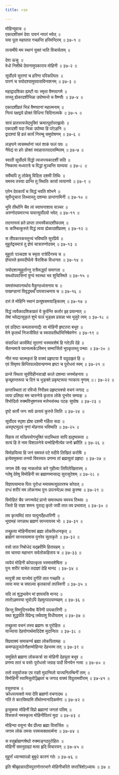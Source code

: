 ```yaml
---
title: ०३७

---
```

मोहिन्युवाच ॥  
एकादशीसमं देवाः पावनं नापरं भवेत् ॥  
यया पूता महापापा गच्छन्ति हरिमन्दिरम् ॥ ३७-१ ॥  
  
तत्समीपे मम स्थानं युक्तं भाति विचार्यताम् ॥  
  
देवा ऊचुः ॥  
वेधो निशीथे देवानामुपकाराय मोहिनी ॥ ३७-२ ॥  
  
सूर्योदये सुराणां च हरिणा परिकल्पितः ॥  
पारणं च त्रयोदश्यामुपवासविनाशनम् ॥ ३७-३ ॥  
  
महाद्वादशिका ह्यष्टौ याः स्मृता वैष्णवागमे ॥  
तास्तु ह्येकादशीभिन्ना उपोष्यन्ते च वैष्णवैः ॥ ३७-४ ॥  
  
एकादशीव्रतं भिन्नं वैष्णवानां महात्मनाम् ॥  
नित्यं पक्षद्वये प्रोक्तं विधिना त्रिदिनात्मके ॥ ३७-५ ॥  
  
सायं प्रातस्त्यजेद्भुक्तिं क्रमात्पूर्वापराह्णयोः ॥  
एकादशी यदा भिन्ना उपोष्या हि परेऽहनि ॥  
द्वादश्यां हि व्रतं कार्यं निरम्बु समुपोषणम् ॥ ३७-६ ॥  
  
लङ्घने त्वसमर्थानां जलं शाकं फलं पयः ॥  
नैवेद्यं वा हरेः प्रोक्तं स्वाहारात्पादसम्मितम् ॥ ३७-७ ॥  
  
स्वाती सूर्योदये विद्धो त्यजन्त्यकादशीं सति ॥  
निष्कामा मध्यरात्रे च विद्धां मुञ्चन्ति याम्यया ॥ ३७-८ ॥  
  
सर्वेष्वपि तु लोकेषु विदिता दशमी तिथिः ॥  
यमस्य तस्याः प्रान्ति तु स्थितिः कार्या त्वयानघे ॥ ३७-९ ॥  
  
एतेन देवकार्यं च सिद्धं भवति शोभने ॥  
सूर्येन्दुचारा तिथ्यास्तु दशम्याः प्रान्तगामिनी ॥ ३७-१० ॥  
  
भुवि तीर्थानि चैव त्वं स्वाघनाशाय सञ्चर ॥  
अरुणोदयमारभ्य यावत्सूर्योदयो भवेत् ॥ ३७-११ ॥  
  
तदन्तस्त्वं व्रते प्राप्ता लभस्वैकादशीफलम् ॥  
यः कश्चित्कुरुते विद्धं त्वया ह्येकादशीव्रतम् ॥ ३७-१२ ॥  
  
स तीपकारकस्तुभ्यं भविष्यति सुरप्रिये ॥  
मुहूर्तद्वयमात्रं तु ज्ञेयं चात्रारुणोदयम् ॥ ३७-१३ ॥  
  
मूहूर्ताः पञ्चदश च स्मृता रात्रेर्दिनस्य च ॥  
ज्ञेयास्ते ह्रस्वदीर्घत्वे त्रैराशिक विधानतः ॥ ३७-१४ ॥  
  
त्रयोदशान्मुहूर्तान्त्तु रात्रैरूर्द्ध्वा समागता ॥  
सब्ध्वोपवासिनां पुण्यं स्वस्था भव शुचिस्मिते ॥ ३७-१५ ॥  
  
यमसंस्थापनार्थाय वैकुण्ठध्वंसनाय च ॥  
पाखण्डानां विवृद्ध्यर्थँ पापसञ्चनाय च ॥ ३७-१६ ॥  
  
दत्तं ते मोहिनि स्थानं प्रत्यूषसमयाङ्कितम् ॥ ३७-१७ ॥  
  
विद्धं त्वयैकादशिकाव्रतं ये कुर्वन्ति कर्तार इह प्रयत्नात् ॥  
तेषां भवेद्यत्सुकृतं शुभे फलं भुङ्क्ष्व प्रसन्ना भव भूसुरे त्वम् ॥ ३७-१८ ॥  
  
एवं प्रदिष्टा कमलासनाद्यैः सा मोहिनी हृष्टतरा बभूव ॥  
मेने कृतार्थं निजजीवितं च स्वपापतीर्थाभिनिषेवणेन ॥ ३७-१९ ॥  
  
संसाधितं कार्यमिदं सुराणां भस्मावशेषं हि गतेऽपि देहे ॥  
चैतन्यमात्रे पवनात्मकेऽस्मिन् सम्मार्जितो भूपकृतस्तु पन्थाः ॥ ३७-२० ॥  
  
नीतं मया चात्मकृतं हि वाक्यं प्रहृष्टया वै यदुदाहृतं हि ॥  
एवं विमृश्य क्षिप्तिपालदेवान्प्रणम्य हृष्टा च पुरोधसं स्वम् ॥ ३७-२१ ॥  
  
प्रान्ते स्थिता सूर्यविहीनसञ्ज्ञे काले दशम्या जनमोहनाय ॥  
कृच्छ्रान्तरूपा च दिनं च भुङ्क्ते प्रकृष्टरूपा नरकाय नॄणाम् ॥। ३७-२२ ॥  
  
प्रान्तस्थितां तां रविजो निरीक्ष्य प्रहृष्टवक्त्रो वचनं जगाद ॥  
त्वया प्रतिष्ठा मम चारुनेत्रे कृतात्र लोके पुनरेव सम्यक् ॥  
विभोदितो रुक्मविभूषणस्य मत्तेभसंस्थः पटहः सुघोषः ॥ ३७-२३ ॥  
  
दृष्टे कार्ये जनः सर्वः प्रत्ययं कुरुते त्विति ॥ ३७-२४ ॥  
  
सूर्योदय स्पृशा ह्येषा दशमी गर्हिता सदा ॥  
अस्पृष्टमुदयं नॄणां मोहनाय भविष्यति ॥ ३७-२५ ॥  
  
विहाय तां यत्प्रिययोगभुक्तिं पादस्थिता सापि ह्यदृष्यरूपा ॥  
सत्यं हि ते नाम विशालनेत्रे यन्मोहिनीत्येव जनो ब्रवीति ॥ ३७-२६ ॥  
  
विमोहयित्वा हि जनं समस्तं पटे मदीये लिखितं करोषि ॥  
इत्येवमुक्त्वा तनयो विवस्वतः प्रणम्य तां ब्रह्मसुतां प्रहृष्टः ॥ ३७-२७ ॥  
  
जगाम देवैः सह नाकलोकं करे गृहीत्वा लिपिलेखितारम् ॥  
गतेषु देवेषु विमोहिनी सा ब्रह्माणमासाद्य सुरासुरेशम् ॥ ३७-२८ ॥  
  
विज्ञापयामास पितः पुरोधा ममायमत्युग्रतरश्च कोपात् ॥  
दग्धं शरीरं मम लोकनाथ पुनः प्रपत्स्येऽथ तथा कुरुष्व ॥ ३७-२९ ॥  
  
विमोहितं चैव जगन्मयेदं प्रान्ते समास्थाय यमस्य तिथ्याः ॥  
जितो हि राज्ञा शमनः पुराद्य कृतो जयी तात तव प्रभावात् ॥ ३७-३० ॥  
  
तव कृत्यमिदं तात यत्पुनर्देहधारिणी ॥  
भूयामहं जगन्नाथ ब्रह्मणं सान्त्ययस्व भोः ॥ ३७-३१ ॥  
  
तच्छ्रुत्वा मोहिनीवाक्यं ब्रह्मा लोकविधानकृत् ॥  
ब्राह्मणं सान्त्वयामास पुनरेव सुताकृते ॥ ३७-३२ ॥  
  
वसो तात निबोधेदं यद्ब्रवीमि हितावहम् ॥  
तव चास्या महाभाग सर्वलोकहिताय च ॥ ३७-३३ ॥  
  
त्वयेयं मोहिनी कोपात्कृता भस्मावशेषिता ॥  
पुनः शरीरं याचेत तदाज्ञां देहि मानद । ३७-३४ ॥  
  
मत्पुत्री तव याज्येयं दुर्गतिं तात गच्छति ॥  
त्वया मया च सपाल्या कृतकार्या तपस्विनी ॥ ३७-३५ ॥  
  
यदि त्वं शुद्धभावेन मां ज्ञापयसि मानद ॥  
तातोऽहमस्या भूयोऽपि देहमुत्पादयाम्यहम् ॥ ३७-३६ ॥  
  
किन्तु विष्णुदिनस्यैषा वैरिणी पापकारिणी ॥  
यथा शुद्ध्येति विप्रेन्द्र तथैवाशु विधीयताम् ॥ ३७-३७ ॥  
  
तच्छ्रुत्वा वचनं तस्य ब्रह्मणः स पुरोहितः ॥  
याज्याया देहयोगार्थमादिदेश मुदान्वितः ॥ ३७-३८ ॥  
  
विप्रवाक्यं समाकर्ण्य ब्रह्मा लोकपितामहः ॥  
कमण्डलुजलेनौक्षन्मोहिन्या देहभस्म तत् ॥ ३७-३९ ॥  
  
समुक्षिते ब्रह्मणा लोककर्त्रा सा मोहिनी देहयुता बभूव ॥  
प्रणम्य तातं च वसोः पुरोधसो जग्राह पादौ विनयेन नत्वा ॥ ३७-४० ॥  
  
ततो वसुर्याजक एव राज्ञो मुदान्वितो याज्यनितम्बिनीं ताम् ॥  
विमोहिनीं स्वामिसुतोञ्ज्झितां च जगाद वाक्यं विदुतामवीराम् ॥ ३७-४१ ॥  
  
वसुरुवाच ॥  
क्रोधस्त्यक्तो मया देवि ब्रह्मणो वचनादथ ॥  
गतिं ते कारयिष्यामि तीर्थस्नानादिकर्मणा ॥ ३७-४२ ॥  
  
इत्युक्त्वा मोहिनीं विप्रो ब्रह्माणां जगतां पतिम् ॥  
विससर्ज नमस्कृत्य मोहिनीपितरं मुदा ॥ ३७-४३ ॥  
  
मोहिन्या वसुना चैव प्रीत्या ब्रह्मा विसर्जितः ॥  
जगाम लोकं तमसः परमव्यक्तवर्त्मना ॥ ३७-४४ ॥  
  
स वसुर्ब्राह्मणश्रेष्ठो रुक्माङ्गदपुरोहितः ॥  
मोहिनीं समनुग्राह्यां मत्वा हृदि विचारयन् ॥ ३७-४५ ॥  
  
मुहूर्त्तं ध्यानमापन्नो बुबुधे कारणं गतेः ॥ ३७-४६ ॥  
  
इति श्रीबृहन्नारदीयपुराणोत्तरभागे मोहिनीचरिते सप्तत्रिंशोऽध्यायः ॥ ३७ ॥